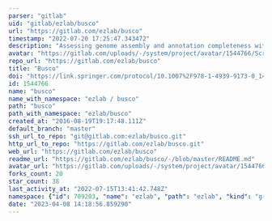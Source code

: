 ```yaml
---
parser: "gitlab"
uid: "gitlab/ezlab/busco"
url: "https://gitlab.com/ezlab/busco"
timestamp: "2022-07-20 17:25:47.343472"
description: "Assessing genome assembly and annotation completeness with Benchmarking Universal Single-Copy Orthologs (BUSCO)"
avatar: "https://gitlab.com/uploads/-/system/project/avatar/1544766/Screen_Shot_2019-11-26_at_17.26.57.png"
repo_url: "https://gitlab.com/ezlab/busco"
title: "Busco"
doi: "https://link.springer.com/protocol/10.1007%2F978-1-4939-9173-0_14"
id: 1544766
name: "busco"
name_with_namespace: "ezlab / busco"
path: "busco"
path_with_namespace: "ezlab/busco"
created_at: "2016-08-19T19:17:48.111Z"
default_branch: "master"
ssh_url_to_repo: "git@gitlab.com:ezlab/busco.git"
http_url_to_repo: "https://gitlab.com/ezlab/busco.git"
web_url: "https://gitlab.com/ezlab/busco"
readme_url: "https://gitlab.com/ezlab/busco/-/blob/master/README.md"
avatar_url: "https://gitlab.com/uploads/-/system/project/avatar/1544766/Screen_Shot_2019-11-26_at_17.26.57.png"
forks_count: 20
star_count: 38
last_activity_at: "2022-07-15T13:41:42.748Z"
namespace: {"id": 709203, "name": "ezlab", "path": "ezlab", "kind": "group", "full_path": "ezlab", "parent_id": null, "avatar_url": "/uploads/-/system/group/avatar/709203/Screen_Shot_2018-12-23_at_20.09.44.png", "web_url": "https://gitlab.com/groups/ezlab"}
date: "2023-04-08 14:18:56.859290"
---
```

